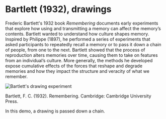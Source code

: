 # Bartlett (1932), drawings

Frederic Bartlett's 1932 book *Remembering* documents early experiments that explore how using and transmitting a memory can affect the memory’s contents. Bartlett wanted to understand how culture shapes memory. Inspired by Philippe (1897), he performed a series of experiments that asked participants to repeatedly recall a memory or to pass it down a chain of people, from one to the next. Bartlett showed that the process of reproduction alters memories over time, causing them to take on features from an individual’s culture. More generally, the methods he developed expose cumulative effects of the forces that reshape and degrade memories and how they impact the structure and veracity of what we remember.

![Bartlett's drawing experiment](bartlett-drawing.jpg)

Bartlett, F. C. (1932). Remembering. Cambridge: Cambridge University Press.

In this demo, a drawing is passed down a chain.
